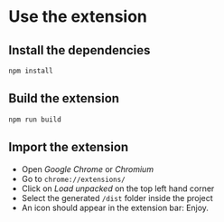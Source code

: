 
# Use the extension

## Install the dependencies
```
npm install
```

## Build the extension
```
npm run build
```

## Import the extension

- Open *Google Chrome* or *Chromium*
- Go to `chrome://extensions/`
- Click on *Load unpacked* on the top left hand corner
- Select the generated `/dist` folder inside the project
- An icon should appear in the extension bar: Enjoy.

